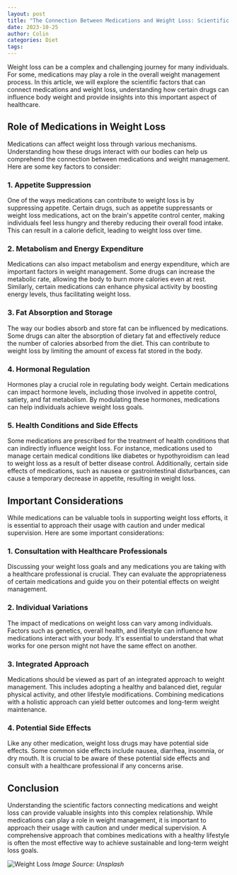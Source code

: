 ```yaml
---
layout: post
title: "The Connection Between Medications and Weight Loss: Scientific Factors"
date: 2023-10-25
author: Colin
categories: Diet
tags: 
---
```


Weight loss can be a complex and challenging journey for many individuals. For some, medications may play a role in the overall weight management process. In this article, we will explore the scientific factors that can connect medications and weight loss, understanding how certain drugs can influence body weight and provide insights into this important aspect of healthcare.

## Role of Medications in Weight Loss

Medications can affect weight loss through various mechanisms. Understanding how these drugs interact with our bodies can help us comprehend the connection between medications and weight management. Here are some key factors to consider:

### 1. Appetite Suppression

One of the ways medications can contribute to weight loss is by suppressing appetite. Certain drugs, such as appetite suppressants or weight loss medications, act on the brain's appetite control center, making individuals feel less hungry and thereby reducing their overall food intake. This can result in a calorie deficit, leading to weight loss over time.

### 2. Metabolism and Energy Expenditure

Medications can also impact metabolism and energy expenditure, which are important factors in weight management. Some drugs can increase the metabolic rate, allowing the body to burn more calories even at rest. Similarly, certain medications can enhance physical activity by boosting energy levels, thus facilitating weight loss.

### 3. Fat Absorption and Storage

The way our bodies absorb and store fat can be influenced by medications. Some drugs can alter the absorption of dietary fat and effectively reduce the number of calories absorbed from the diet. This can contribute to weight loss by limiting the amount of excess fat stored in the body.

### 4. Hormonal Regulation

Hormones play a crucial role in regulating body weight. Certain medications can impact hormone levels, including those involved in appetite control, satiety, and fat metabolism. By modulating these hormones, medications can help individuals achieve weight loss goals.

### 5. Health Conditions and Side Effects

Some medications are prescribed for the treatment of health conditions that can indirectly influence weight loss. For instance, medications used to manage certain medical conditions like diabetes or hypothyroidism can lead to weight loss as a result of better disease control. Additionally, certain side effects of medications, such as nausea or gastrointestinal disturbances, can cause a temporary decrease in appetite, resulting in weight loss.

## Important Considerations

While medications can be valuable tools in supporting weight loss efforts, it is essential to approach their usage with caution and under medical supervision. Here are some important considerations:

### 1. Consultation with Healthcare Professionals

Discussing your weight loss goals and any medications you are taking with a healthcare professional is crucial. They can evaluate the appropriateness of certain medications and guide you on their potential effects on weight management.

### 2. Individual Variations

The impact of medications on weight loss can vary among individuals. Factors such as genetics, overall health, and lifestyle can influence how medications interact with your body. It's essential to understand that what works for one person might not have the same effect on another.

### 3. Integrated Approach

Medications should be viewed as part of an integrated approach to weight management. This includes adopting a healthy and balanced diet, regular physical activity, and other lifestyle modifications. Combining medications with a holistic approach can yield better outcomes and long-term weight maintenance.

### 4. Potential Side Effects

Like any other medication, weight loss drugs may have potential side effects. Some common side effects include nausea, diarrhea, insomnia, or dry mouth. It is crucial to be aware of these potential side effects and consult with a healthcare professional if any concerns arise.

## Conclusion

Understanding the scientific factors connecting medications and weight loss can provide valuable insights into this complex relationship. While medications can play a role in weight management, it is important to approach their usage with caution and under medical supervision. A comprehensive approach that combines medications with a healthy lifestyle is often the most effective way to achieve sustainable and long-term weight loss goals.

![Weight Loss](https://source.unsplash.com/1600x900/?weight-loss) 
*Image Source: Unsplash*